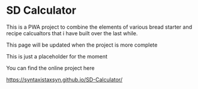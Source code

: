 <h1>SD Calculator</h1>

This is a PWA project to combine the elements of various bread starter and recipe calcualtors that i have built
over the last while.

This page will be updated when the project is more complete

This is just a placeholder for the moment

You can find the online project here

<https://syntaxistaxsyn.github.io/SD-Calculator/>
